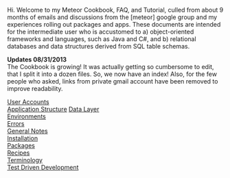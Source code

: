 Hi.  Welcome to my Meteor Cookbook, FAQ, and Tutorial, culled from about 9 months of emails and discussions from the [meteor] google group and my experiences rolling out packages and apps.  These documents are intended for the intermediate user who is accustomed to a) object-oriented frameworks and languages, such as Java and C#, and b) relational databases and data structures derived from SQL table schemas. 

**Updates 08/31/2013**  
The Cookbook is growing!  It was actually getting so cumbersome to edit, that I split it into a dozen files.  So, we now have an index!  Also, for the few people who asked, links from private gmail account have been removed to improve readability.




[User Accounts](https://github.com/awatson1978/meteor-cookbook/blob/master/accounts.md)  
[Application Structure](https://github.com/awatson1978/meteor-cookbook/blob/master/appstructure.md) 
[Data Layer](https://github.com/awatson1978/meteor-cookbook/blob/master/datalayer.md)  
[Environments](https://github.com/awatson1978/meteor-cookbook/blob/master/environments.md)  
[Errors](https://github.com/awatson1978/meteor-cookbook/blob/master/errors.md)  
[General Notes](https://github.com/awatson1978/meteor-cookbook/blob/master/general-notes.md)  
[Installation](https://github.com/awatson1978/meteor-cookbook/blob/master/installation.md)  
[Packages](https://github.com/awatson1978/meteor-cookbook/blob/master/packages.md)  
[Recipes](https://github.com/awatson1978/meteor-cookbook/blob/master/recipes.md)  
[Terminology](https://github.com/awatson1978/meteor-cookbook/blob/master/terminology.md)  
[Test Driven Development](https://github.com/awatson1978/meteor-cookbook/blob/master/test-driven-development.md)




